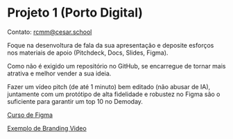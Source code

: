 # Projeto 1 (Porto Digital)

Contato: rcmm@cesar.school

Foque na desenvoltura de fala da sua apresentação e deposite esforços nos materiais de apoio (Pitchdeck, Docs, Slides, Figma). 

Como não é exigido um repositório no GitHub, se encarregue de tornar mais atrativa e melhor vender a sua ideia.

Fazer um vídeo pitch (de até 1 minuto) bem editado (não abusar de IA), juntamente com um protótipo de alta fidelidade e robustez no Figma são o suficiente para garantir um top 10 no Demoday.

[Curso de Figma](https://www.youtube.com/watch?v=kbZejnPXyLM) 

[Exemplo de Branding Video](https://www.youtube.com/watch?v=Hbj6WMhVByQ)


